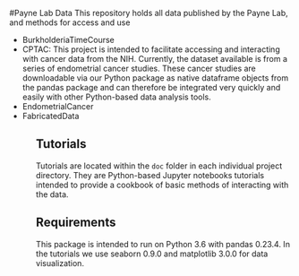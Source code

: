 #Payne Lab Data
This repository holds all data published by the Payne Lab, and methods for access and use

<ul>
	<li>BurkholderiaTimeCourse</li>
	<li>CPTAC: This project is intended to facilitate accessing and interacting with cancer data from the NIH. Currently, the dataset available is from a series of endometrial cancer studies. These cancer studies are downloadable via our Python package as native dataframe objects from the pandas package and can therefore be integrated very quickly and easily with other Python-based data analysis tools.</li>
	<li>EndometrialCancer</li>
	<li>FabricatedData</li>
<ul> 

## Tutorials
Tutorials are located within the <code>doc</code> folder in each individual project directory. They are Python-based Jupyter notebooks tutorials intended to provide a cookbook of basic methods of interacting with the data.

## Requirements
This package is intended to run on Python 3.6 with pandas 0.23.4. In the tutorials we use seaborn 0.9.0 and matplotlib 3.0.0 for data visualization. 
